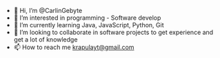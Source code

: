 - 👋 Hi, I’m @CarlinGebyte
- 👀 I’m interested in programming - Software develop
- 🌱 I’m currently learning Java, JavaScript, Python, Git
- 💞️ I’m looking to collaborate in software projects to get experience and get a lot of knowledge 
- 📫 How to reach me krapulayt@gmail.com

<!---
CarlinGebyte/CarlinGebyte is a ✨ special ✨ repository because its `README.md` (this file) appears on your GitHub profile.
You can click the Preview link to take a look at your changes.
--->
